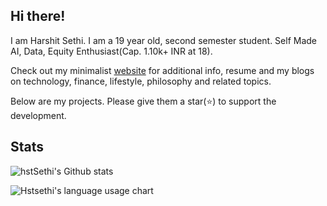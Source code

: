 ## Hi there!

I am Harshit Sethi. I am a 19 year old, second semester student. Self Made AI, Data, Equity Enthusiast(Cap. 1.10k+ INR at 18). 

Check out my minimalist [website](https://hstsethi.vercel.app) for additional info, resume and my blogs on technology, finance, lifestyle, philosophy and related topics.

Below are my projects. Please give them a star(⭐) to support the development.

## Stats


![hstSethi's Github stats](https://github-readme-stats.vercel.app/api?username=hstsethi&theme=merko&hide=issues,contribs,commits&hide_rank=true)


![Hstsethi's language usage chart](https://github-readme-stats.vercel.app/api/top-langs/?username=hstsethi&hide=Jupyter%20Notebook,html,tex&layout=compact&theme=merko) 
